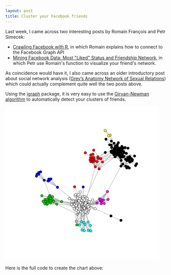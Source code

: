 ```yaml
---
layout: post
title: Cluster your Facebook friends
---
```


Last week, I came across two interesting posts by Romain François and Petr Simecek:

* [Crawling Facebook with R](http://romainfrancois.blog.free.fr/index.php?post/2012/01/15/Crawling-facebook-with-R), in which Romain explains how to connect to the Facebook Graph API
* [Mining Facebook Data: Most "Liked" Status and Friendship Network](http://applyr.blogspot.com/2012/01/mining-facebook-data-most-liked-status.html), in which Petr use Romain's function to visualize your friend's network.

As coincidence would have it, I also came across an older introductory post about social network analysis ([Grey’s Anatomy Network of Sexual Relations](http://www.babelgraph.org/wp/?p=1)) which could actually complement quite well the two posts above.

Using the [igraph]() package, it is very easy to use the [Girvan-Newman algorithm](http://en.wikipedia.org/wiki/Girvan%E2%80%93Newman_algorithm) to automatically detect your clusters of friends.

![friendscluster](/resources/friendscluster.png)

Here is the full code to create the chart above:

<script src="https://gist.github.com/1657558.js?file=friendscluster.R"></script>


